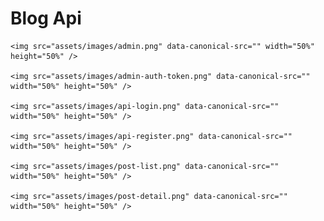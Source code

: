 # Blog Api

<div float="left">

    <img src="assets/images/admin.png" data-canonical-src="" width="50%" height="50%" />

    <img src="assets/images/admin-auth-token.png" data-canonical-src="" width="50%" height="50%" />

    <img src="assets/images/api-login.png" data-canonical-src="" width="50%" height="50%" />

    <img src="assets/images/api-register.png" data-canonical-src="" width="50%" height="50%" />

    <img src="assets/images/post-list.png" data-canonical-src="" width="50%" height="50%" />

    <img src="assets/images/post-detail.png" data-canonical-src="" width="50%" height="50%" />
</div>
